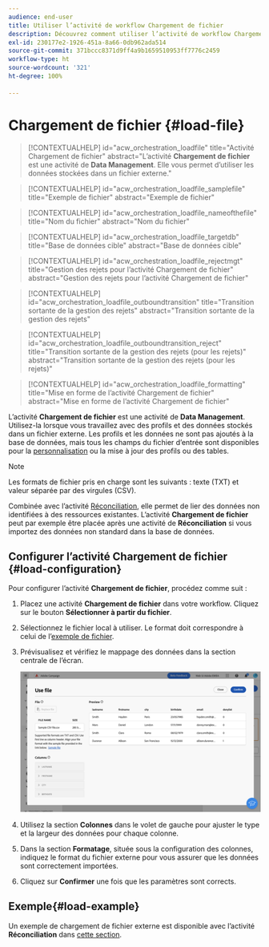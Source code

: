 ```yaml
---
audience: end-user
title: Utiliser l’activité de workflow Chargement de fichier
description: Découvrez comment utiliser l’activité de workflow Chargement de fichier.
exl-id: 230177e2-1926-451a-8a66-0db962ada514
source-git-commit: 371bccc8371d9ff4a9b1659510953ff7776c2459
workflow-type: ht
source-wordcount: '321'
ht-degree: 100%

---
```


# Chargement de fichier {#load-file}

>[!CONTEXTUALHELP]
>id="acw_orchestration_loadfile"
>title="Activité Chargement de fichier"
>abstract="L’activité **Chargement de fichier** est une activité de **Data Management**. Elle vous permet d’utiliser les données stockées dans un fichier externe."

>[!CONTEXTUALHELP]
>id="acw_orchestration_loadfile_samplefile"
>title="Exemple de fichier"
>abstract="Exemple de fichier"

>[!CONTEXTUALHELP]
>id="acw_orchestration_loadfile_nameofthefile"
>title="Nom du fichier"
>abstract="Nom du fichier"

>[!CONTEXTUALHELP]
>id="acw_orchestration_loadfile_targetdb"
>title="Base de données cible"
>abstract="Base de données cible"

>[!CONTEXTUALHELP]
>id="acw_orchestration_loadfile_rejectmgt"
>title="Gestion des rejets pour l’activité Chargement de fichier"
>abstract="Gestion des rejets pour l’activité Chargement de fichier"

>[!CONTEXTUALHELP]
>id="acw_orchestration_loadfile_outboundtransition"
>title="Transition sortante de la gestion des rejets"
>abstract="Transition sortante de la gestion des rejets"

>[!CONTEXTUALHELP]
>id="acw_orchestration_loadfile_outboundtransition_reject"
>title="Transition sortante de la gestion des rejets (pour les rejets)"
>abstract="Transition sortante de la gestion des rejets (pour les rejets)"

>[!CONTEXTUALHELP]
>id="acw_orchestration_loadfile_formatting"
>title="Mise en forme de l’activité Chargement de fichier"
>abstract="Mise en forme de l’activité Chargement de fichier"

L’activité **Chargement de fichier** est une activité de **Data Management**. Utilisez-la lorsque vous travaillez avec des profils et des données stockés dans un fichier externe. Les profils et les données ne sont pas ajoutés à la base de données, mais tous les champs du fichier d’entrée sont disponibles pour la [personnalisation](../../personalization/gs-personalization.md) ou la mise à jour des profils ou des tables.

>[!NOTE]
>Les formats de fichier pris en charge sont les suivants : texte (TXT) et valeur séparée par des virgules (CSV).

Combinée avec l’activité [Réconciliation](reconciliation.md), elle permet de lier des données non identifiées à des ressources existantes. L’activité **Chargement de fichier** peut par exemple être placée après une activité de **Réconciliation** si vous importez des données non standard dans la base de données.

## Configurer l’activité Chargement de fichier {#load-configuration}

Pour configurer l’activité **Chargement de fichier**, procédez comme suit :

1. Placez une activité **Chargement de fichier** dans votre workflow. Cliquez sur le bouton **Sélectionner à partir du fichier**.

1. Sélectionnez le fichier local à utiliser. Le format doit correspondre à celui de l’[exemple de fichier](../../audience/file-audience.md#sample-file).

1. Prévisualisez et vérifiez le mappage des données dans la section centrale de l’écran.

   ![](../assets/load-file.png)

1. Utilisez la section **Colonnes** dans le volet de gauche pour ajuster le type et la largeur des données pour chaque colonne.

1. Dans la section **Formatage**, située sous la configuration des colonnes, indiquez le format du fichier externe pour vous assurer que les données sont correctement importées.

1. Cliquez sur **Confirmer** une fois que les paramètres sont corrects.

## Exemple{#load-example}

Un exemple de chargement de fichier externe est disponible avec l’activité **Réconciliation** dans [cette section](reconciliation.md#reconciliation-example).

